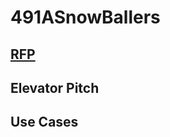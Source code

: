 # 491ASnowBallers

## [RFP](https://github.com/BlackSwiss/491ASnowBallers/blob/main/RFP.md)

## Elevator Pitch

## Use Cases

